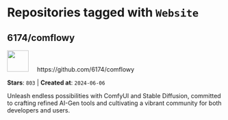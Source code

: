 # Repositories tagged with `Website`


## 6174/comflowy


<a href='https://github.com/6174/comflowy'>
<img src="https://avatars.githubusercontent.com/u/3872872?v=4" width="50" height="50"></a> &nbsp; &nbsp; https://github.com/6174/comflowy

**Stars**: `803` | **Created at**: `2024-06-06`


Unleash endless possibilities with ComfyUI and Stable Diffusion, committed to crafting refined AI-Gen tools and cultivating a vibrant community for both developers and users. 
